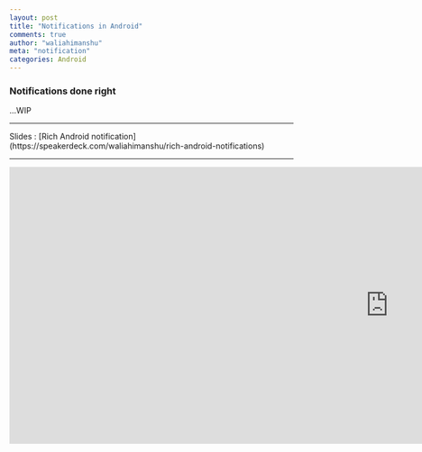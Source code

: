 ```yaml
---
layout: post
title: "Notifications in Android"
comments: true
author: "waliahimanshu"
meta: "notification"
categories: Android
---
```


### Notifications done right 

...WIP

<hr>
Slides : [Rich Android notification](https://speakerdeck.com/waliahimanshu/rich-android-notifications)

<hr>
<iframe width="1344" height="492" src="https://www.youtube.com/embed/THC6HnKX_-k" frameborder="0" allow="accelerometer; autoplay; encrypted-media; gyroscope; picture-in-picture" allowfullscreen></iframe>
